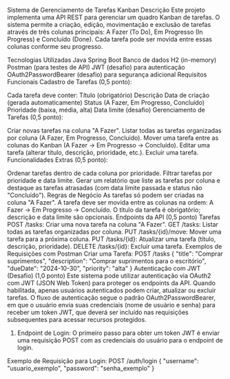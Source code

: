Sistema de Gerenciamento de Tarefas Kanban
Descrição
Este projeto implementa uma API REST para gerenciar um quadro Kanban de tarefas. O sistema permite a criação, edição, movimentação e exclusão de tarefas através de três colunas principais: A Fazer (To Do), Em Progresso (In Progress) e Concluído (Done). Cada tarefa pode ser movida entre essas colunas conforme seu progresso.

Tecnologias Utilizadas
Java Spring Boot
Banco de dados H2 (in-memory)
Postman (para testes de API)
JWT (desafio) para autenticação
OAuth2PasswordBearer (desafio) para segurança adicional
Requisitos Funcionais
Cadastro de Tarefas (0,5 ponto):

Cada tarefa deve conter:
Título (obrigatório)
Descrição
Data de criação (gerada automaticamente)
Status (A Fazer, Em Progresso, Concluído)
Prioridade (baixa, média, alta)
Data limite (desafio)
Gerenciamento de Tarefas (0,5 ponto):

Criar novas tarefas na coluna "A Fazer".
Listar todas as tarefas organizadas por coluna (A Fazer, Em Progresso, Concluído).
Mover uma tarefa entre as colunas do Kanban (A Fazer → Em Progresso → Concluído).
Editar uma tarefa (alterar título, descrição, prioridade, etc.).
Excluir uma tarefa.
Funcionalidades Extras (0,5 ponto):

Ordenar tarefas dentro de cada coluna por prioridade.
Filtrar tarefas por prioridade e data limite.
Gerar um relatório que liste as tarefas por coluna e destaque as tarefas atrasadas (com data limite passada e status não "Concluído").
Regras de Negócio
As tarefas só podem ser criadas na coluna "A Fazer".
A tarefa deve ser movida entre as colunas na ordem: A Fazer → Em Progresso → Concluído.
O título da tarefa é obrigatório; descrição e data limite são opcionais.
Endpoints da API (0,5 ponto)
Tarefas
POST /tasks: Criar uma nova tarefa na coluna "A Fazer".
GET /tasks: Listar todas as tarefas organizadas por coluna.
PUT /tasks/{id}/move: Mover uma tarefa para a próxima coluna.
PUT /tasks/{id}: Atualizar uma tarefa (título, descrição, prioridade).
DELETE /tasks/{id}: Excluir uma tarefa.
Exemplos de Requisições com Postman
Criar uma Tarefa:
POST /tasks
{
    "title": "Comprar suprimentos",
    "description": "Comprar suprimentos para o escritório",
    "dueDate": "2024-10-30",
    "priority": "alta"
}
Autenticação com JWT (Desafio) (1,0 ponto)
Este sistema pode utilizar autenticação via OAuth2 com JWT (JSON Web Token) para proteger os endpoints da API. Quando habilitada, apenas usuários autenticados podem criar, atualizar ou excluir tarefas. O fluxo de autenticação segue o padrão OAuth2PasswordBearer, em que o usuário envia suas credenciais (nome de usuário e senha) para receber um token JWT, que deverá ser incluído nas requisições subsequentes para acessar recursos protegidos.

1. Endpoint de Login:
O primeiro passo para obter um token JWT é enviar uma requisição POST com as credenciais do usuário para o endpoint de login.

Exemplo de Requisição para Login:
POST /auth/login
{
  "username": "usuario_exemplo",
  "password": "senha_exemplo"
}

